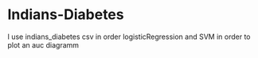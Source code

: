 # Indians-Diabetes
I use indians_diabetes csv in order logisticRegression and SVM in order to plot an auc diagramm

